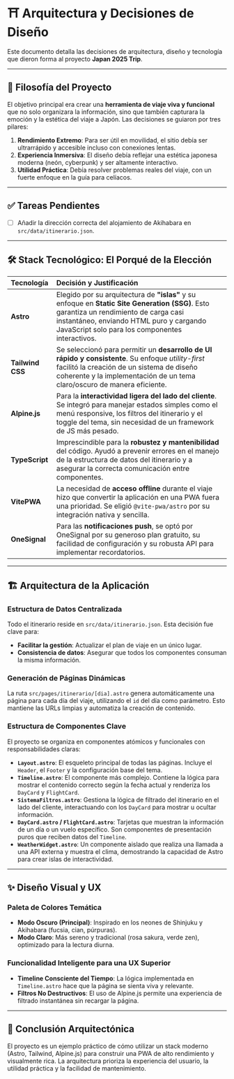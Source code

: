 # ⛩️ Arquitectura y Decisiones de Diseño

Este documento detalla las decisiones de arquitectura, diseño y tecnología que dieron forma al proyecto **Japan 2025 Trip**.

---

## 🎯 Filosofía del Proyecto

El objetivo principal era crear una **herramienta de viaje viva y funcional** que no solo organizara la información, sino que también capturara la emoción y la estética del viaje a Japón. Las decisiones se guiaron por tres pilares:

1.  **Rendimiento Extremo**: Para ser útil en movilidad, el sitio debía ser ultrarrápido y accesible incluso con conexiones lentas.
2.  **Experiencia Inmersiva**: El diseño debía reflejar una estética japonesa moderna (neón, cyberpunk) y ser altamente interactivo.
3.  **Utilidad Práctica**: Debía resolver problemas reales del viaje, con un fuerte enfoque en la guía para celíacos.

---

## ✅ Tareas Pendientes

- [ ] Añadir la dirección correcta del alojamiento de Akihabara en `src/data/itinerario.json`.

---

## 🛠️ Stack Tecnológico: El Porqué de la Elección

| Tecnología | Decisión y Justificación |
| :--- | :--- |
| **Astro** | Elegido por su arquitectura de **"islas"** y su enfoque en **Static Site Generation (SSG)**. Esto garantiza un rendimiento de carga casi instantáneo, enviando HTML puro y cargando JavaScript solo para los componentes interactivos. |
| **Tailwind CSS** | Se seleccionó para permitir un **desarrollo de UI rápido y consistente**. Su enfoque *utility-first* facilitó la creación de un sistema de diseño coherente y la implementación de un tema claro/oscuro de manera eficiente. |
| **Alpine.js** | Para la **interactividad ligera del lado del cliente**. Se integró para manejar estados simples como el menú responsive, los filtros del itinerario y el toggle del tema, sin necesidad de un framework de JS más pesado. |
| **TypeScript** | Imprescindible para la **robustez y mantenibilidad** del código. Ayudó a prevenir errores en el manejo de la estructura de datos del itinerario y a asegurar la correcta comunicación entre componentes. |
| **VitePWA** | La necesidad de **acceso offline** durante el viaje hizo que convertir la aplicación en una PWA fuera una prioridad. Se eligió `@vite-pwa/astro` por su integración nativa y sencilla. |
| **OneSignal** | Para las **notificaciones push**, se optó por OneSignal por su generoso plan gratuito, su facilidad de configuración y su robusta API para implementar recordatorios. |

---

## 🏗️ Arquitectura de la Aplicación

### Estructura de Datos Centralizada

Todo el itinerario reside en `src/data/itinerario.json`. Esta decisión fue clave para:
- **Facilitar la gestión**: Actualizar el plan de viaje en un único lugar.
- **Consistencia de datos**: Asegurar que todos los componentes consuman la misma información.

### Generación de Páginas Dinámicas

La ruta `src/pages/itinerario/[dia].astro` genera automáticamente una página para cada día del viaje, utilizando el `id` del día como parámetro. Esto mantiene las URLs limpias y automatiza la creación de contenido.

### Estructura de Componentes Clave

El proyecto se organiza en componentes atómicos y funcionales con responsabilidades claras:

- **`Layout.astro`**: El esqueleto principal de todas las páginas. Incluye el `Header`, el `Footer` y la configuración base del tema.
- **`Timeline.astro`**: El componente más complejo. Contiene la lógica para mostrar el contenido correcto según la fecha actual y renderiza los `DayCard` y `FlightCard`.
- **`SistemaFiltros.astro`**: Gestiona la lógica de filtrado del itinerario en el lado del cliente, interactuando con los `DayCard` para mostrar u ocultar información.
- **`DayCard.astro` / `FlightCard.astro`**: Tarjetas que muestran la información de un día o un vuelo específico. Son componentes de presentación puros que reciben datos del `Timeline`.
- **`WeatherWidget.astro`**: Un componente aislado que realiza una llamada a una API externa y muestra el clima, demostrando la capacidad de Astro para crear islas de interactividad.

---

## ✨ Diseño Visual y UX

### Paleta de Colores Temática

- **Modo Oscuro (Principal)**: Inspirado en los neones de Shinjuku y Akihabara (fucsia, cian, púrpuras).
- **Modo Claro**: Más sereno y tradicional (rosa sakura, verde zen), optimizado para la lectura diurna.

### Funcionalidad Inteligente para una UX Superior

- **Timeline Consciente del Tiempo**: La lógica implementada en `Timeline.astro` hace que la página se sienta viva y relevante.
- **Filtros No Destructivos**: El uso de Alpine.js permite una experiencia de filtrado instantánea sin recargar la página.

---

## 🎌 Conclusión Arquitectónica

El proyecto es un ejemplo práctico de cómo utilizar un stack moderno (Astro, Tailwind, Alpine.js) para construir una PWA de alto rendimiento y visualmente rica. La arquitectura prioriza la experiencia del usuario, la utilidad práctica y la facilidad de mantenimiento.
